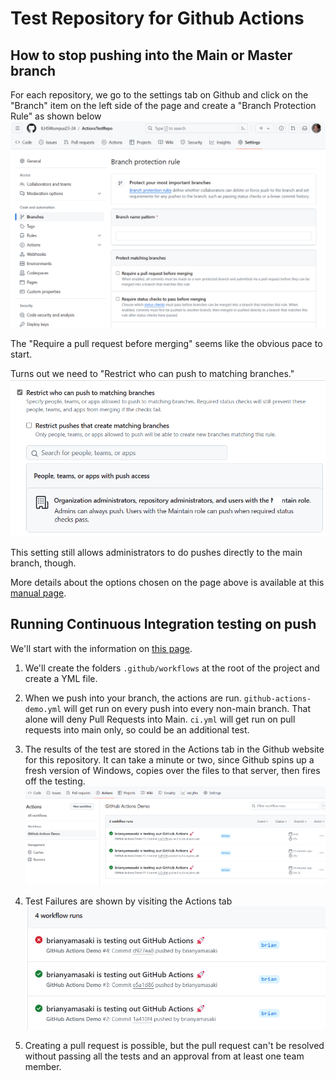 # Test Repository for Github Actions

## How to stop pushing into the Main or Master branch

For each repository, we go to the settings tab on Github and click on the "Branch" item on the left side of the page and create a "Branch Protection Rule" as shown below ![photo of Github as described](./assets/Branch-protection-rule.png)

The "Require a pull request before merging" seems like the obvious pace to start.

Turns out we need to "Restrict who can push to matching branches." ![photo of Github](./assets/Restrict-pushes.png)

This setting still allows administrators to do pushes directly to the main branch, though.

More details about the options chosen on the page above is available at this [manual page](https://docs.github.com/en/repositories/configuring-branches-and-merges-in-your-repository/managing-protected-branches/about-protected-branches).

## Running Continuous Integration testing on push

We'll start with the information on [this page](https://docs.github.com/en/actions/learn-github-actions/understanding-github-actions).

1. We'll create the folders ```.github/workflows``` at the root of the project and create a YML file. 

2. When we push into your branch, the actions are run. ```github-actions-demo.yml``` will get run on every push into every non-main branch. That alone will deny Pull Requests into Main. ```ci.yml``` will get run on pull requests into main only, so could be an additional test.

3. The results of the test are stored in the Actions tab in the Github website for this repository. It can take a minute or two, since Github spins up a fresh version of Windows, copies over the files to that server, then fires off the testing.
![photo of actions tab](./assets/github-actions-results.png)

4. Test Failures are shown by visiting the Actions tab ![test failure](./assets/test-failed.png)

5. Creating a pull request is possible, but the pull request can't be resolved without passing all the tests and an approval from at least one team member.
